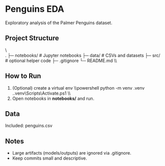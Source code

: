 ﻿# Penguins EDA

Exploratory analysis of the Palmer Penguins dataset.

## Project Structure
\\\
.
├─ notebooks/    # Jupyter notebooks
├─ data/         # CSVs and datasets
├─ src/          # optional helper code
├─ .gitignore
└─ README.md
\\\

## How to Run
1. (Optional) create a virtual env
   \\\powershell
   python -m venv .venv
   .\.venv\Scripts\Activate.ps1
   \\\
2. Open notebooks in **notebooks/** and run.

## Data
Included: penguins.csv

## Notes
- Large artifacts (models/outputs) are ignored via \.gitignore\.
- Keep commits small and descriptive.
